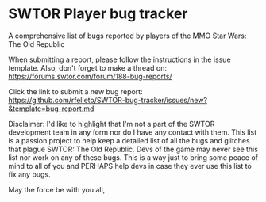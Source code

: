 # SWTOR Player bug tracker
A comprehensive list of bugs reported by players of the MMO Star Wars: The Old Republic

When submitting a report, please follow the instructions in the issue template. Also, don't forget to make a thread on: https://forums.swtor.com/forum/188-bug-reports/

Click the link to submit a new bug report: https://github.com/rfelleto/SWTOR-bug-tracker/issues/new?&template=bug-report.md

Disclaimer: I'd like to highlight that I'm not a part of the SWTOR development team in any form nor do I have any contact with them. This list is a passion project to help keep a detailed list of all the bugs and glitches that plague SWTOR: The Old Republic. Devs of the game may never see this list nor work on any of these bugs. This is a way just to bring some peace of mind to all of you and PERHAPS help devs in case they ever use this list to fix any bugs. 

May the force be with you all,

